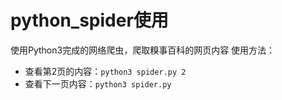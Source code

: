 # python_spider使用

使用Python3完成的网络爬虫，爬取糗事百科的网页内容
使用方法：
 - 查看第2页的内容：`python3 spider.py 2`
 - 查看下一页内容：`python3 spider.py`


